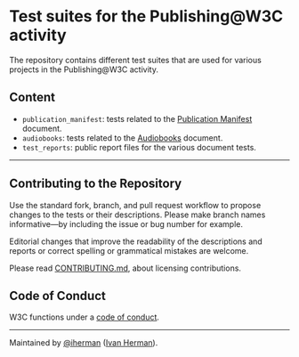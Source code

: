 
# Test suites for the Publishing@W3C activity

The repository contains different test suites that are used for various projects in the Publishing@W3C activity.

## Content

- `publication_manifest`: tests related to the [Publication Manifest](https://www.w3.org/TR/pub-manifest) document. 
- `audiobooks`: tests related to the [Audiobooks](https://www.w3.org/TR/audiobooks) document. 
- `test_reports`: public report files for the various document tests. 


---

## Contributing to the Repository

Use the standard fork, branch, and pull request workflow to propose changes to the tests or their descriptions. Please make branch names informative—by including the issue or bug number for example.

Editorial changes that improve the readability of the descriptions and reports or correct spelling or grammatical mistakes are welcome.

Please read [CONTRIBUTING.md](CONTRIBUTING.md), about licensing contributions.

## Code of Conduct

W3C functions under a [code of conduct](https://www.w3.org/Consortium/cepc/).

---

Maintained by [@iherman](https://github.com/iherman) ([Ivan Herman](mailto:ivan@w3.org)).
